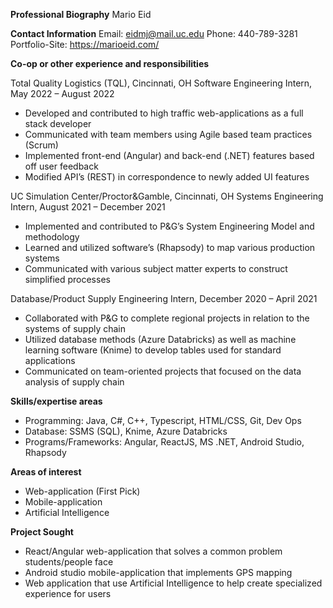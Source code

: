 **Professional Biography**
Mario Eid

**Contact Information** 
Email: eidmj@mail.uc.edu
Phone: 440-789-3281
Portfolio-Site: https://marioeid.com/

**Co-op or other experience and responsibilities** 

Total Quality Logistics (TQL), Cincinnati, OH
Software Engineering Intern, May 2022 – August 2022
*	Developed and contributed to high traffic web-applications as a full stack developer
*	Communicated with team members using Agile based team practices (Scrum)
*	Implemented front-end (Angular) and back-end (.NET) features based off user feedback 
*	Modified API’s (REST) in correspondence to newly added UI features

UC Simulation Center/Proctor&Gamble, Cincinnati, OH 
Systems Engineering Intern, August 2021 – December 2021
*	Implemented and contributed to P&G’s System Engineering Model and methodology
*	Learned and utilized software’s (Rhapsody) to map various production systems 
*	Communicated with various subject matter experts to construct simplified processes

Database/Product Supply Engineering Intern, December 2020 – April 2021
*	Collaborated with P&G to complete regional projects in relation to the systems of supply chain 
*	Utilized database methods (Azure Databricks) as well as machine learning software (Knime) to develop tables used for standard applications
*	Communicated on team-oriented projects that focused on the data analysis of supply chain

**Skills/expertise areas**

*	Programming: Java, C#, C++, Typescript, HTML/CSS, Git, Dev Ops
*	Database: SSMS (SQL), Knime, Azure Databricks 
*	Programs/Frameworks: Angular, ReactJS, MS .NET, Android Studio, Rhapsody

**Areas of interest**
* Web-application (First Pick)
* Mobile-application
* Artificial Intelligence

**Project Sought**
* React/Angular web-application that solves a common problem students/people face
* Android studio mobile-application that implements GPS mapping
* Web application that use Artificial Intelligence to help create specialized experience for users
